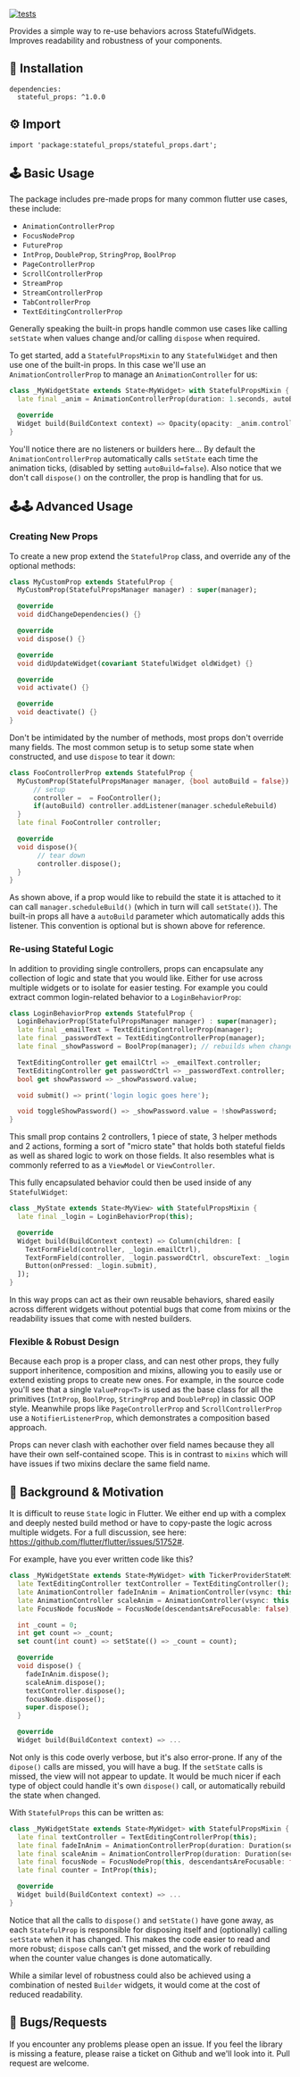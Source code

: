 [![tests](https://github.com/gskinnerTeam/flutter-stateful-props/actions/workflows/tests.yml/badge.svg)](https://github.com/gskinnerTeam/flutter-stateful-props/actions/workflows/tests.yml)

Provides a simple way to re-use behaviors across StatefulWidgets. Improves readability and robustness of your components.

## 🔨 Installation
```
dependencies:
  stateful_props: ^1.0.0
```
## ⚙ Import
```
import 'package:stateful_props/stateful_props.dart';
```

## 🕹️ Basic Usage

The package includes pre-made props for many common flutter use cases, these include:
- `AnimationControllerProp`
- `FocusNodeProp`
- `FutureProp`
- `IntProp`, `DoubleProp`, `StringProp`, `BoolProp`
- `PageControllerProp`
- `ScrollControllerProp`
- `StreamProp`
- `StreamControllerProp`
- `TabControllerProp`
- `TextEditingControllerProp`

Generally speaking the built-in props handle common use cases like calling `setState` when values change and/or calling `dispose` when required.

To get started, add a `StatefulPropsMixin` to any `StatefulWidget` and then use one of the built-in props. In this case we'll use an `AnimationControllerProp` to manage an `AnimationController` for us:
```dart
class _MyWidgetState extends State<MyWidget> with StatefulPropsMixin {
  late final _anim = AnimationControllerProp(duration: 1.seconds, autoBuild: true);

  @override
  Widget build(BuildContext context) => Opacity(opacity: _anim.controller.value, child: ...)
}
```
You'll notice there are no listeners or builders here... By default the `AnimationControllerProp` automatically calls `setState` each time the animation ticks, (disabled by setting `autoBuild=false`). Also notice that we don't call `dispose()` on the controller, the prop is handling that for us.

## 🕹️🕹️ Advanced Usage
### Creating New Props
To create a new prop extend the `StatefulProp` class, and override any of the optional methods:
```dart
class MyCustomProp extends StatefulProp {
  MyCustomProp(StatefulPropsManager manager) : super(manager);

  @override
  void didChangeDependencies() {}

  @override
  void dispose() {}

  @override
  void didUpdateWidget(covariant StatefulWidget oldWidget) {}

  @override
  void activate() {}

  @override
  void deactivate() {}
}
```

Don't be intimidated by the number of methods, most props don't override many fields. The most common setup is to setup some state when constructed, and use `dispose` to tear it down:
```dart
class FooControllerProp extends StatefulProp {
  MyCustomProp(StatefulPropsManager manager, {bool autoBuild = false}) : super(manager) {
      // setup
      controller =  = FooController();
      if(autoBuild) controller.addListener(manager.scheduleRebuild)
  }
  late final FooController controller;

  @override
  void dispose(){
       // tear down
       controller.dispose();
  }
}
```

As shown above, if a prop would like to rebuild the state it is attached to it can call `manager.scheduleBuild()` (which in turn will call `setState()`). The built-in props all have a `autoBuild` parameter which automatically adds this listener. This convention is optional but is shown above for reference.

### Re-using Stateful Logic
In addition to providing single controllers, props can encapsulate any collection of logic and state that you would like. Either for use across multiple widgets or to isolate for easier testing. For example you could extract common login-related behavior to a `LoginBehaviorProp`:
```dart
class LoginBehaviorProp extends StatefulProp {
  LoginBehaviorProp(StatefulPropsManager manager) : super(manager);
  late final _emailText = TextEditingControllerProp(manager);
  late final _passwordText = TextEditingControllerProp(manager);
  late final _showPassword = BoolProp(manager); // rebuilds when changed

  TextEditingController get emailCtrl => _emailText.controller;
  TextEditingController get passwordCtrl => _passwordText.controller;
  bool get showPassword => _showPassword.value;

  void submit() => print('login logic goes here');

  void toggleShowPassword() => _showPassword.value = !showPassword;
}
```
This small prop contains 2 controllers, 1 piece of state, 3 helper methods and 2 actions, forming a sort of "micro state" that holds both stateful fields as well as shared logic to work on those fields. It also resembles what is commonly referred to as a `ViewModel` or `ViewController`.

This fully encapsulated behavior could then be used inside of any `StatefulWidget`:
```dart
class _MyState extends State<MyView> with StatefulPropsMixin {
  late final _login = LoginBehaviorProp(this);

  @override
  Widget build(BuildContext context) => Column(children: [
    TextFormField(controller, _login.emailCtrl),
    TextFormField(controller, _login.passwordCtrl, obscureText: _login.showPassword),
    Button(onPressed: _login.submit),
  ]);
}
```
In this way props can act as their own reusable behaviors, shared easily across different widgets without potential bugs that come from mixins or the readability issues that come with nested builders.

### Flexible & Robust Design
Because each prop is a proper class, and can nest other props, they fully support inheritence, composition and mixins, allowing you to easily use or extend existing props to create new ones. For example, in the source code you'll see that a single `ValueProp<T>` is used as the base class for all the primitives (`IntProp`, `BoolProp`, `StringProp` and `DoubleProp`) in classic OOP style. Meanwhile props like `PageControllerProp` and `ScrollControllerProp` use a `NotifierListenerProp`, which demonstrates a composition based approach.

Props can never clash with eachother over field names because they all have their own self-contained scope. This is in contrast to `mixins` which will have issues if two mixins declare the same field name.

## 📖 Background & Motivation
It is difficult to reuse `State` logic in Flutter. We either end up with a complex and deeply nested build method or have to copy-paste the logic across multiple widgets. For a full discussion, see here: https://github.com/flutter/flutter/issues/51752#.

For example, have you ever written code like this?
```dart
class _MyWidgetState extends State<MyWidget> with TickerProviderStateMixin {
  late TextEditingController textController = TextEditingController();
  late AnimationController fadeInAnim = AnimationController(vsync: this, duration: Duration(seconds: 1));
  late AnimationController scaleAnim = AnimationController(vsync: this, duration: Duration(seconds: 1));
  late FocusNode focusNode = FocusNode(descendantsAreFocusable: false);

  int _count = 0;
  int get count => _count;
  set count(int count) => setState(() => _count = count);

  @override
  void dispose() {
    fadeInAnim.dispose();
    scaleAnim.dispose();
    textController.dispose();
    focusNode.dispose();
    super.dispose();
  }

  @override
  Widget build(BuildContext context) => ...
```

Not only is this code overly verbose, but it's also error-prone. If any of the `dipose()` calls are missed, you will have a bug. If the `setState` calls is missed, the view will not appear to update. It would be much nicer if each type of object could handle it's own `dispose()` call, or automatically rebuild the state when changed.

With `StatefulProps` this can be written as:
```dart
class _MyWidgetState extends State<MyWidget> with StatefulPropsMixin {
  late final textController = TextEditingControllerProp(this);
  late final fadeInAnim = AnimationControllerProp(duration: Duration(seconds: 1));
  late final scaleAnim = AnimationControllerProp(duration: Duration(seconds: 1));
  late final focusNode = FocusNodeProp(this, descendantsAreFocusable: false);
  late final counter = IntProp(this);

  @override
  Widget build(BuildContext context) => ...
}
```
Notice that all the calls to `dispose()` and `setState()` have gone away, as each `StatefulProp` is responsible for disposing itself and (optionally) calling `setState` when it has changed. This makes the code easier to read and more robust; `dispose` calls can't get missed, and the work of rebuilding when the counter value changes is done automatically.

While a similar level of robustness could also be achieved using a combination of nested `Builder` widgets, it would come at the cost of reduced readability.


## 🐞 Bugs/Requests 
If you encounter any problems please open an issue. If you feel the library is missing a feature, please raise a ticket on Github and we'll look into it. Pull request are welcome.
